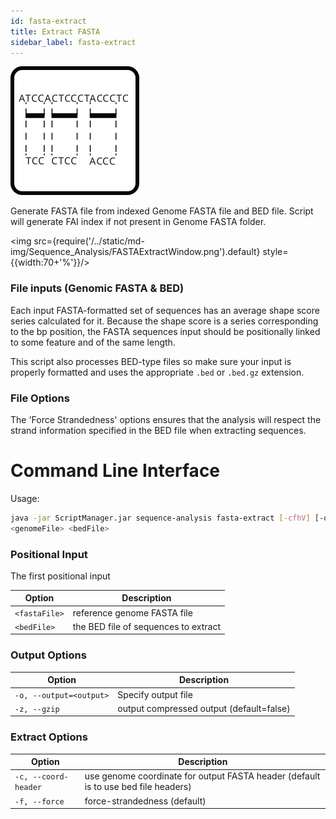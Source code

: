 ```yaml
---
id: fasta-extract
title: Extract FASTA
sidebar_label: fasta-extract
---
```


![fasta-extract](/../static/icons/Sequence_Analysis/FASTAExtract_square.svg)

Generate FASTA file from indexed Genome FASTA file and BED file. Script will generate FAI index if not present in Genome FASTA folder.

<img src={require('/../static/md-img/Sequence_Analysis/FASTAExtractWindow.png').default} style={{width:70+'%'}}/>

### File inputs (Genomic FASTA & BED)
Each input FASTA-formatted set of sequences has an average shape score series calculated for it. Because the shape score is a series corresponding to the bp position, the FASTA sequences input should be positionally linked to some feature and of the same length.

This script also processes BED-type files so make sure your input is properly formatted and uses the appropriate `.bed` or `.bed.gz` extension.

### File Options 
The 'Force Strandedness' options ensures that the analysis will respect the strand information specified in the BED file when extracting sequences.


# Command Line Interface

Usage:
```bash
java -jar ScriptManager.jar sequence-analysis fasta-extract [-cfhV] [-o=<output>]
<genomeFile> <bedFile>
```

### Positional Input

The first positional input

| Option | Description |
| ------ | ----------- |   
| `<fastaFile>` | reference genome FASTA file |
| `<bedFile>` | the BED file of sequences to extract |


### Output Options

| Option | Description |
| ------ | ----------- |
| `-o, --output=<output>` | Specify output file |
| `-z, --gzip` | output compressed output (default=false) |


### Extract Options

| Option | Description |
| ------ | ----------- |
| `-c, --coord-header` | use genome coordinate for output FASTA header (default is to use bed file headers) |
| `-f, --force` | force-strandedness (default) |

[fasta-format]:/docs/Guides/Getting-Started/file-formats#fasta
